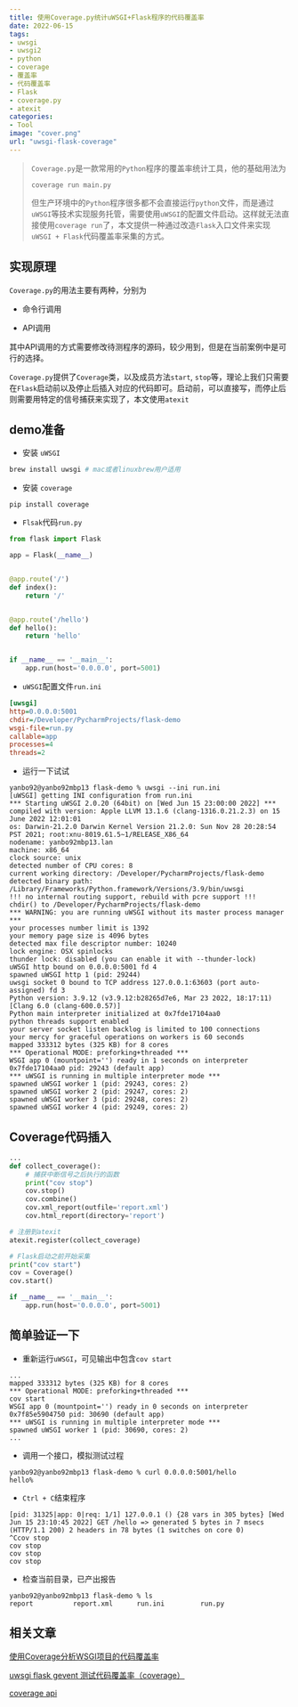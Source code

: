 ```yaml
---
title: 使用Coverage.py统计uWSGI+Flask程序的代码覆盖率
date: 2022-06-15
tags:
- uwsgi
- uwsgi2
- python
- coverage
- 覆盖率
- 代码覆盖率
- Flask
- coverage.py
- atexit
categories:
- Tool
image: "cover.png"
url: "uwsgi-flask-coverage"
---
```


>`Coverage.py`是一款常用的`Python`程序的覆盖率统计工具，他的基础用法为
>
>```
>coverage run main.py
>```
>
>但生产环境中的`Python`程序很多都不会直接运行`python`文件，而是通过`uWSGI`等技术实现服务托管，需要使用`uWSGI`的配置文件启动。这样就无法直接使用`coverage run`了，本文提供一种通过改造`Flask`入口文件来实现`uWSGI + Flask`代码覆盖率采集的方式。



## 实现原理

`Coverage.py`的用法主要有两种，分别为

- 命令行调用

- API调用

其中API调用的方式需要修改待测程序的源码，较少用到，但是在当前案例中是可行的选择。

`Coverage.py`提供了`Coverage`类，以及成员方法`start`, `stop`等，理论上我们只需要在`Flask`启动前以及停止后插入对应的代码即可。启动前，可以直接写，而停止后则需要用特定的信号捕获来实现了，本文使用`atexit`



## demo准备

- 安装 `uWSGI`

```bash
brew install uwsgi # mac或者linuxbrew用户适用
```



- 安装 `coverage`

```
pip install coverage
```



- `Flsak`代码`run.py`

```python
from flask import Flask

app = Flask(__name__)


@app.route('/')
def index():
    return '/'


@app.route('/hello')
def hello():
    return 'hello'


if __name__ == '__main__':
    app.run(host='0.0.0.0', port=5001)

```



- `uWSGI`配置文件`run.ini`

```ini
[uwsgi]
http=0.0.0.0:5001
chdir=/Developer/PycharmProjects/flask-demo
wsgi-file=run.py
callable=app
processes=4
threads=2
```



- 运行一下试试

```
yanbo92@yanbo92mbp13 flask-demo % uwsgi --ini run.ini               
[uWSGI] getting INI configuration from run.ini
*** Starting uWSGI 2.0.20 (64bit) on [Wed Jun 15 23:00:00 2022] ***
compiled with version: Apple LLVM 13.1.6 (clang-1316.0.21.2.3) on 15 June 2022 12:01:01
os: Darwin-21.2.0 Darwin Kernel Version 21.2.0: Sun Nov 28 20:28:54 PST 2021; root:xnu-8019.61.5~1/RELEASE_X86_64
nodename: yanbo92mbp13.lan
machine: x86_64
clock source: unix
detected number of CPU cores: 8
current working directory: /Developer/PycharmProjects/flask-demo
detected binary path: /Library/Frameworks/Python.framework/Versions/3.9/bin/uwsgi
!!! no internal routing support, rebuild with pcre support !!!
chdir() to /Developer/PycharmProjects/flask-demo
*** WARNING: you are running uWSGI without its master process manager ***
your processes number limit is 1392
your memory page size is 4096 bytes
detected max file descriptor number: 10240
lock engine: OSX spinlocks
thunder lock: disabled (you can enable it with --thunder-lock)
uWSGI http bound on 0.0.0.0:5001 fd 4
spawned uWSGI http 1 (pid: 29244)
uwsgi socket 0 bound to TCP address 127.0.0.1:63603 (port auto-assigned) fd 3
Python version: 3.9.12 (v3.9.12:b28265d7e6, Mar 23 2022, 18:17:11)  [Clang 6.0 (clang-600.0.57)]
Python main interpreter initialized at 0x7fde17104aa0
python threads support enabled
your server socket listen backlog is limited to 100 connections
your mercy for graceful operations on workers is 60 seconds
mapped 333312 bytes (325 KB) for 8 cores
*** Operational MODE: preforking+threaded ***
WSGI app 0 (mountpoint='') ready in 1 seconds on interpreter 0x7fde17104aa0 pid: 29243 (default app)
*** uWSGI is running in multiple interpreter mode ***
spawned uWSGI worker 1 (pid: 29243, cores: 2)
spawned uWSGI worker 2 (pid: 29247, cores: 2)
spawned uWSGI worker 3 (pid: 29248, cores: 2)
spawned uWSGI worker 4 (pid: 29249, cores: 2)

```



##  Coverage代码插入

```python
...
def collect_coverage():
    # 捕获中断信号之后执行的函数
    print("cov stop")
    cov.stop()
    cov.combine()
    cov.xml_report(outfile='report.xml')
    cov.html_report(directory='report')

# 注册到atexit
atexit.register(collect_coverage)

# Flask启动之前开始采集
print("cov start")
cov = Coverage()
cov.start()

if __name__ == '__main__':
    app.run(host='0.0.0.0', port=5001)
```



## 简单验证一下

- 重新运行`uWSGI`，可见输出中包含`cov start`

```
...
mapped 333312 bytes (325 KB) for 8 cores
*** Operational MODE: preforking+threaded ***
cov start
WSGI app 0 (mountpoint='') ready in 0 seconds on interpreter 0x7f85e5904750 pid: 30690 (default app)
*** uWSGI is running in multiple interpreter mode ***
spawned uWSGI worker 1 (pid: 30690, cores: 2)
...
```



- 调用一个接口，模拟测试过程

```
yanbo92@yanbo92mbp13 flask-demo % curl 0.0.0.0:5001/hello
hello%                              
```

- `Ctrl + C`结束程序

```
[pid: 31325|app: 0|req: 1/1] 127.0.0.1 () {28 vars in 305 bytes} [Wed Jun 15 23:10:45 2022] GET /hello => generated 5 bytes in 7 msecs (HTTP/1.1 200) 2 headers in 78 bytes (1 switches on core 0)
^Ccov stop
cov stop
cov stop
cov stop
```

- 检查当前目录，已产出报告

```
yanbo92@yanbo92mbp13 flask-demo % ls
report          report.xml      run.ini         run.py
```





## 相关文章

[使用Coverage分析WSGI项目的代码覆盖率](https://segmentfault.com/a/1190000003806169)

[uwsgi flask gevent 测试代码覆盖率（coverage）](https://www.cnblogs.com/daryl-blog/p/11369563.html)

[coverage api](https://coverage.readthedocs.io/en/latest/api_coverage.html)
